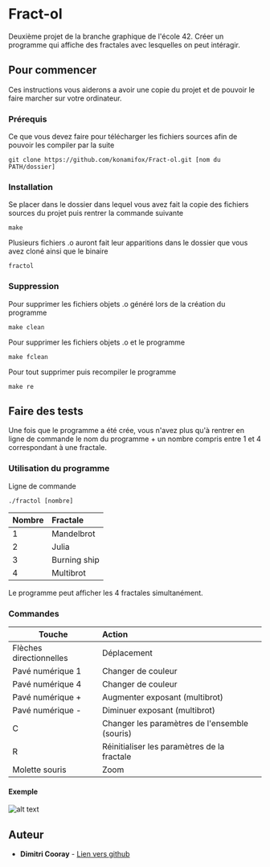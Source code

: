 # Fract-ol

Deuxième projet de la branche graphique de l'école 42. Créer un programme qui affiche des fractales avec lesquelles 
on peut intéragir.

## Pour commencer

Ces instructions vous aiderons a avoir une copie du projet et de pouvoir le faire marcher sur votre ordinateur.

### Prérequis

Ce que vous devez faire pour télécharger les fichiers sources afin de pouvoir les compiler par la suite

```
git clone https://github.com/konamifox/Fract-ol.git [nom du PATH/dossier]
```

### Installation

Se placer dans le dossier dans lequel vous avez fait la copie des fichiers sources du projet puis rentrer la commande suivante

```
make
```
Plusieurs fichiers .o auront fait leur apparitions dans le dossier que vous avez cloné ainsi que le binaire

```
fractol
```
### Suppression

Pour supprimer les fichiers objets .o généré lors de la création du programme

```
make clean
```

Pour supprimer les fichiers objets .o et le programme

```
make fclean
```

Pour tout supprimer puis recompiler le programme

```
make re
```

## Faire des tests

Une fois que le programme a été crée, vous n'avez plus qu'à rentrer en ligne de commande le nom du programme + un nombre 
compris entre 1 et 4 correspondant à une fractale.

### Utilisation du programme

Ligne de commande

```
./fractol [nombre]
```

| Nombre |   Fractale   |
| ------ |:------------ |
|    1   | Mandelbrot   |
|    2   | Julia        |
|    3   | Burning ship |
|    4   | Multibrot    |

Le programme peut afficher les 4 fractales simultanément.

### Commandes

|          Touche         |                    Action                     |
| ----------------------- |:--------------------------------------------- |
| Flèches directionnelles | Déplacement                                   |
| Pavé numérique 1        | Changer de couleur                            |
| Pavé numérique 4        | Changer de couleur                            |
| Pavé numérique +        | Augmenter exposant (multibrot)                |
| Pavé numérique -        | Diminuer exposant (multibrot)                 |
| C                       | Changer les paramètres de l'ensemble (souris) |
| R                       | Réinitialiser les paramètres de la fractale   |
| Molette souris          | Zoom                                          |

#### Exemple
![alt text](https://raw.githubusercontent.com/konamifox/photo/master/Fractol.jpeg?token=AT6ePPXndZr_V9s0HgGJfDy75dVtQkgiks5acdrgwA%3D%3D)


## Auteur

* **Dimitri Cooray** - [Lien vers github](https://github.com/konamifox)
